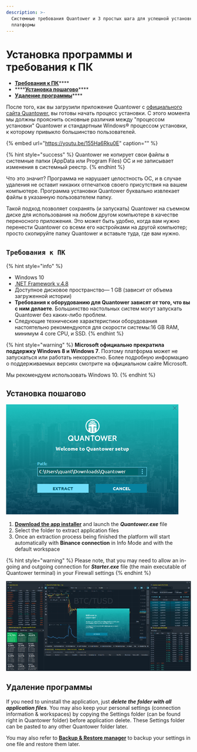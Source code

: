 ```yaml
---
description: >-
  Системные требования Quantower и 3 простых шага для успешной установки
  платформы
---
```


# Установка программы и требования к ПК

* [**Требования к ПК**](installation.md#trebovaniya-k-pk)\*\*\*\*
* \*\*\*\*[**Установка пошагово**](installation.md#ustanovka-poshagovo)\*\*\*\*
* [**Удаление программы**](installation.md#uninstall)\*\*\*\*

После того, как вы загрузили приложение Quantower с [официального сайта Quantower,](https://www.quantower.com/) вы готовы начать процесс установки. С этого момента мы должны прояснить основные различия между "процессом установки" Quantower и стандартным Windows® процессом установки, к которому привыкло большинство пользователей.

{% embed url="https://youtu.be/155Ha6Rku0E" caption="" %}

{% hint style="success" %}
Quantower не копирует свои файлы в системные папки \(AppData или Program Files\) ОС и не записывает изменения в системный реестр.
{% endhint %}

Что это значит? Программа не нарушает целостность ОС, и в случае удаления не оставит никаких отпечатков своего присутствия на вашем компьютере. Программа установки Quantower буквально извлекает файлы в указанную пользователем папку.

Такой подход позволяет сохранять \(и запускать\) Quantower на съемном диске для использования на любом другом компьютере в качестве переносного приложения. Это может быть удобно, когда вам нужно перенести Quantower со всеми его настройками на другой компьютер; просто скопируйте папку Quantower и вставьте туда, где вам нужно.

## `Требования к ПК`

{% hint style="info" %}
* Windows 10
* [.NET Framework v.4.8](https://dotnet.microsoft.com/download/dotnet-framework/thank-you/net48-web-installer)
* Доступное дисковое пространство— 1 GB \(зависит от объема загруженной истории\)
* **Требования к оборудованию для Quantower зависят от того, что вы с ним делаете**. Большинство настольных систем могут запускать Quantower без каких-либо проблем.
* Следующие технические характеристики оборудования настоятельно рекомендуются для скорости системы:16 GB RAM, минимум  4 core CPU, и SSD.
{% endhint %}

{% hint style="warning" %}
**Microsoft официально прекратила поддержку Windows 8 и Windows 7**. Поэтому платформа может не запускаться или работать некорректно. Более подробную информацию о поддерживаемых версиях смотрите на официальном сайте Microsoft.

Мы рекомендуем использовать Windows 10.
{% endhint %}

## Установка пошагово

![&#x42D;&#x43A;&#x440;&#x430;&#x43D; &#x443;&#x441;&#x442;&#x430;&#x43D;&#x43E;&#x432;&#x449;&#x438;&#x43A;&#x430; Quantower](../.gitbook/assets/extract-files-quantower.png)

1. [**Download the app installer**](https://updates.quantower.com/Quantower/x64/latest/Quantower.exe) and launch the _**Quantower.exe**_ file
2. Select the folder to extract application files
3. Once an extraction process being finished the platform will start automatically with **Binance connection** in Info Mode and with the default workspace

{% hint style="warning" %}
Please note, that you may need to allow an in-going and outgoing connection for _**Starter.exe**_ file \(the main executable of Quantower terminal\) in your Firewall settings
{% endhint %}

![](../.gitbook/assets/default-workspace.png)

## Удаление программы

If you need to uninstall the application, just _**delete the folder with all application files**_. You may also keep your personal settings \(connection information & workspaces\) by copying the Settings folder \(can be found right in Quantower folder\) before application delete. These Settings folder can be pasted to any other Quantower folder later.

You may also refer to [**Backup & Restore manager**](backup-and-restore-manager.md) to backup your settings in one file and restore them later.

